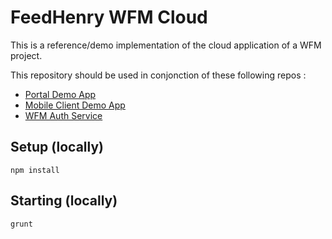 # FeedHenry WFM Cloud

This is a reference/demo implementation of the cloud application of a WFM project.

This repository should be used in conjonction of these following repos :

- [Portal Demo App](https://github.com/feedhenry-staff/wfm-portal)
- [Mobile Client Demo App](https://github.com/feedhenry-staff/wfm-mobile)
- [WFM Auth Service](https://github.com/feedhenry-staff/wfm-auth)

## Setup (locally)

`npm install`

## Starting (locally)

`grunt`
